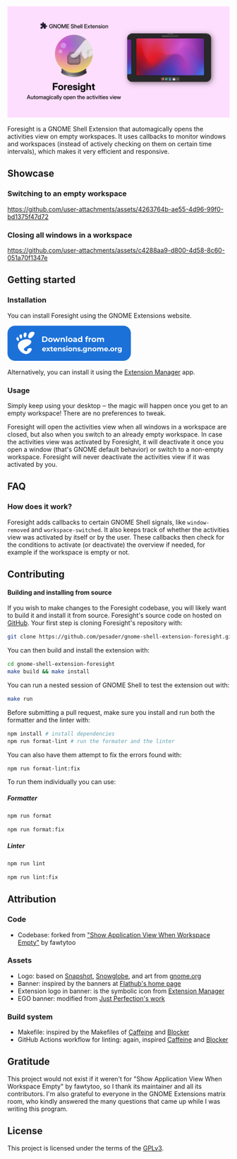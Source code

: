 ![Blocker banner](./assets/banner.png)

Foresight is a GNOME Shell Extension that automagically opens the activities view on empty workspaces. It uses callbacks to monitor windows and workspaces (instead of actively checking on them on certain time intervals), which makes it very efficient and responsive.

## Showcase

### Switching to an empty workspace

https://github.com/user-attachments/assets/4263764b-ae55-4d96-99f0-bd1375f47d72

### Closing all windows in a workspace

https://github.com/user-attachments/assets/c4288aa9-d800-4d58-8c60-051a70f1347e

## Getting started

### Installation

You can install Foresight using the GNOME Extensions website.

<a href="https://extensions.gnome.org/extension/7901/foresight/">
  <img height="80" src="assets/ego.png">
</a>

Alternatively, you can install it using the [Extension Manager](https://flathub.org/apps/com.mattjakeman.ExtensionManager) app.

### Usage

Simply keep using your desktop ‒ the magic will happen once you get to an empty workspace! There are no preferences to tweak.

Foresight will open the activities view when all windows in a workspace are closed, but also when you switch to an already empty workspace. In case the activities view was activated by Foresight, it will deactivate it once you open a window (that's GNOME default behavior) or switch to a non-empty workspace. Foresight will never deactivate the activities view if it was activated by you.

## FAQ

### How does it work?

Foresight adds callbacks to certain GNOME Shell signals, like `window-removed` and `workspace-switched`. It also keeps track of whether the activities view was activated by itself or by the user. These callbacks then check for the conditions to activate (or deactivate) the overview if needed, for example if the workspace is empty or not.

## Contributing

#### Building and installing from source

If you wish to make changes to the Foresight codebase, you will likely want to build it and install it from source. Foresight's source code on hosted on [GitHub](https://github.com/pesader/gnome-shell-extension-foresight). Your first step is cloning Foresight's repository with:

```bash
git clone https://github.com/pesader/gnome-shell-extension-foresight.git
```

You can then build and install the extension with:

```bash
cd gnome-shell-extension-foresight
make build && make install
```

You can run a nested session of GNOME Shell to test the extension out with:

```bash
make run
```

Before submitting a pull request, make sure you install and run both the formatter and the linter with:

```bash
npm install # install dependencies
npm run format-lint # run the formater and the linter
```

You can also have them attempt to fix the errors found with:

```bash
npm run format-lint:fix
```

To run them individually you can use:

##### Formatter

```bash
npm run format
```

```bash
npm run format:fix
```

##### Linter

```bash
npm run lint
```

```bash
npm run lint:fix
```

## Attribution

### Code

- Codebase: forked from ["Show Application View When Workspace Empty"](<https://github.com/fawtytoo/GnomeShellExtensions/tree/main/show_applications_instead_of_overview%40fawtytoo%20(3.38%E2%80%9343)>) by fawtytoo

### Assets

- Logo: based on [Snapshot](https://gitlab.gnome.org/GNOME/snapshot/-/blob/main/data/icons/org.gnome.Snapshot.svg?ref_type=heads), [Snowglobe](https://gitlab.gnome.org/bilelmoussaoui/snowglobe/-/blob/main/data/icons/hicolor/scalable/apps/com.belmoussaoui.snowglobe.svg?ref_type=heads), and art from [gnome.org](https://gitlab.gnome.org/Teams/Websites/www.gnome.org/-/blob/main/img/shell.svg?ref_type=heads)
- Banner: inspired by the banners at [Flathub's home page](https://flathub.org/)
- Extension logo in banner: is the symbolic icon from [Extension Manager](https://github.com/mjakeman/extension-manager/blob/master/data/icons/com.mattjakeman.ExtensionManager-symbolic.svg)
- EGO banner: modified from [Just Perfection's work](https://gitlab.gnome.org/jrahmatzadeh/just-perfection/-/blob/main/data/imgs/ego.svg?ref_type=heads)

### Build system

- Makefile: inspired by the Makefiles of [Caffeine](https://github.com/eonpatapon/gnome-shell-extension-caffeine/blob/master/Makefile) and [Blocker](https://github.com/pesader/gnome-shell-extension-blocker/blob/main/Makefile)
- GitHub Actions workflow for linting: again, inspired [Caffeine](https://github.com/eonpatapon/gnome-shell-extension-caffeine/tree/master/.github/workflows) and [Blocker](https://github.com/pesader/gnome-shell-extension-blocker/blob/main/.github/workflows/linter.yml)

## Gratitude

This project would not exist if it weren't for "Show Application View When Workspace Empty" by fawtytoo, so I thank its maintainer and all its contributors. I'm also grateful to everyone in the GNOME Extensions matrix room, who kindly answered the many questions that came up while I was writing this program.

## License

This project is licensed under the terms of the [GPLv3](https://www.gnu.org/licenses/gpl-3.0.txt).
